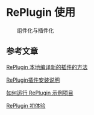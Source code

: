 # RePlugin 使用

　　组件化与插件化


## 参考文章
[RePlugin 本地编译新的插件的方法](https://note.youdao.com/ynoteshare1/index.html?id=61c0f27494c5a466a40642829da2938c&type=note#/)

[RePlugin插件安装说明](https://github.com/weikano/RePlugin/blob/master/RePlugin插件安装说明.md)

[如何运行 RePlugin 示例项目](https://note.youdao.com/ynoteshare1/index.html?id=a426e9fadd2c82cc314c436217d4a75f&type=note#/)

[RePlugin 初体验](https://blog.csdn.net/z2464342708m/article/details/75244337)